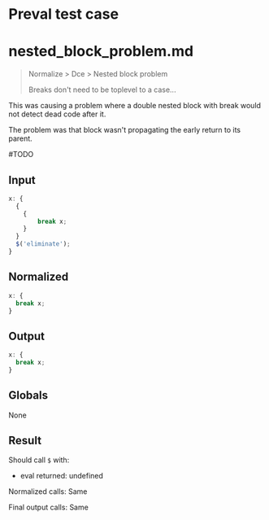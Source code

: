 # Preval test case

# nested_block_problem.md

> Normalize > Dce > Nested block problem
>
> Breaks don't need to be toplevel to a case...

This was causing a problem where a double nested block with break would not detect dead code after it.

The problem was that block wasn't propagating the early return to its parent.

#TODO

## Input

`````js filename=intro
x: {
  {
    {
        break x;
    }
  }
  $('eliminate');
}
`````

## Normalized

`````js filename=intro
x: {
  break x;
}
`````

## Output

`````js filename=intro
x: {
  break x;
}
`````

## Globals

None

## Result

Should call `$` with:
 - eval returned: undefined

Normalized calls: Same

Final output calls: Same
